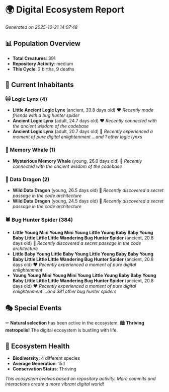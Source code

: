 # 🌍 Digital Ecosystem Report
*Generated on 2025-10-21 14:07:48*

## 📊 Population Overview
- **Total Creatures**: 391
- **Repository Activity**: medium
- **This Cycle**: 2 births, 9 deaths

## 👥 Current Inhabitants

### 🐱 Logic Lynx (4)
- **Little Ancient Logic Lynx** (ancient, 33.8 days old) ❤️
  *Recently made friends with a bug hunter spider*
- **Ancient Logic Lynx** (adult, 24.7 days old) ❤️
  *Recently connected with the ancient wisdom of the codebase*
- **Ancient Logic Lynx** (adult, 20.7 days old) 💛
  *Recently experienced a moment of pure digital enlightenment*
  *...and 1 other logic lynxs*

### 🐋 Memory Whale (1)
- **Mysterious Memory Whale** (young, 26.0 days old) 💛
  *Recently connected with the ancient wisdom of the codebase*

### 🐉 Data Dragon (2)
- **Wild Data Dragon** (young, 26.5 days old) 💚
  *Recently discovered a secret passage in the code architecture*
- **Wild Data Dragon** (young, 24.5 days old) 💛
  *Recently discovered a secret passage in the code architecture*

### 🕷️ Bug Hunter Spider (384)
- **Little Young Mini Young Mini Young Little Young Baby Baby Young Baby Little Little Little Wandering Bug Hunter Spider** (ancient, 20.8 days old) 💛
  *Recently discovered a secret passage in the code architecture*
- **Little Baby Young Little Baby Young Little Young Baby Baby Young Baby Little Little Little Wandering Bug Hunter Spider** (ancient, 20.8 days old) ❤️
  *Recently experienced a moment of pure digital enlightenment*
- **Young Young Mini Young Mini Young Little Young Baby Baby Young Baby Little Little Little Wandering Bug Hunter Spider** (ancient, 20.8 days old) ❤️
  *Recently experienced a moment of pure digital enlightenment*
  *...and 381 other bug hunter spiders*

## 🎭 Special Events

⚰️ **Natural selection** has been active in the ecosystem.
🏙️ **Thriving metropolis!** The digital ecosystem is bustling with life.

## 🔬 Ecosystem Health
- **Biodiversity**: 4 different species
- **Average Generation**: 15.1
- **Conservation Status**: Thriving

*This ecosystem evolves based on repository activity. More commits and interactions create a more vibrant digital world!*